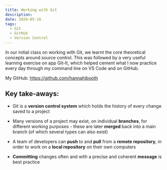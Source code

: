 ```yaml
---
title: Working with Git
description: 
date: 2024-05-16
tags:
  - Git
  - GitHub
  - Version Control
---
```


In our initial class on working with Git, we learnt the core theoretical concepts around source control. This was followed by a very useful learning exercise on app Git-It, which helped cement what I now practice every day through my command line on VS Code and on GitHub.
<p>My GitHub: <a href="https://github.com/hannahjbooth" target="_blank">https://github.com/hannahjbooth</a></p>

<h2>Key take-aways:</h2>
<ul>
	<li class="git"><p>Git is a <b>version control system</b> which holds the history of every change saved to a project</p></li>
	<li class="git"><p>Many versions of a project may exist, on individual <b>branches</b>, for different working purposes - these are later <b>merged</b> back into a main branch (of which several types can also exist)</p></li>
	<li class="git"><p>A team of developers can <b>push</b> to and <b>pull</b> from a <b>remote repository</b>, in order to work on a <b>local repository</b> on their own computers</p></li>
	<li class="git"><p><b>Committing</b> changes often and with a precise and coherent <b>message</b> is best practice</p></li>
</ul>


